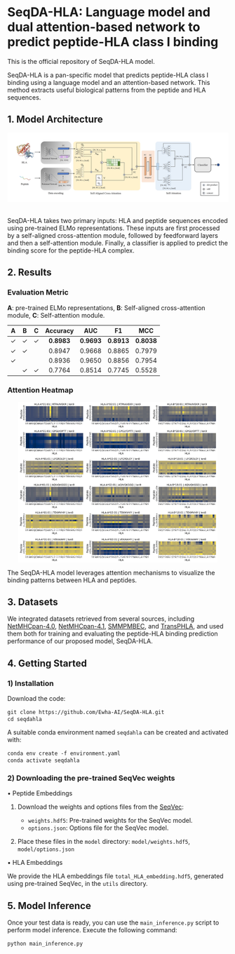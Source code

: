 # SeqDA-HLA: Language model and dual attention-based network to predict peptide-HLA class I binding

This is the official repository of SeqDA-HLA model.

SeqDA-HLA is a pan-specific model that predicts peptide-HLA class I binding using a language model and an attention-based network. This method extracts useful biological patterns from the peptide and HLA sequences.

## 1. Model Architecture
<div style="padding: 20px 20px 10px 20px; margin-bottom: 20px; background-color: white; display: inline-block;">
  <img src="Model.jpg" alt="overview">
</div>

SeqDA-HLA takes two primary inputs: HLA and peptide sequences encoded using pre-trained ELMo representations. These inputs are first processed by a self-aligned cross-attention module, followed by feedforward layers and then a self-attention module. Finally, a classifier is applied to predict the binding score for the peptide-HLA complex.


## 2. Results
### **Evaluation Metric**
**A**: pre-trained ELMo representations, **B**: Self-aligned cross-attention module, **C**: Self-attention module.

|   A   |   B   |   C   | Accuracy  |   AUC    |   F1     |   MCC    |
|:-----:|:-----:|:-----:|:---------:|:--------:|:--------:|:--------:|
|   ✓   |   ✓   |   ✓   | **0.8983** | **0.9693** | **0.8913** | **0.8038** |
|   ✓   |   ✓   |       |   0.8947  |  0.9668  |  0.8865  |  0.7979  |
|   ✓   |       |       |   0.8936  |  0.9650   |  0.8856  |  0.7954  |
|       |   ✓   |   ✓   |   0.7764  |  0.8514  |  0.7745  |  0.5528  |

### **Attention Heatmap**
<p align="center" style="display: flex; justify-content: center; gap: 0; margin: 0;">
  <img src="out_HLA-A0101.jpg" alt="heatmap" width="30%" style="margin: 0; padding: 0;"/>
  <img src="out_HLA-A0201.jpg" alt="heatmap" width="30%" style="margin: 0; padding: 0;"/>
  <img src="out_HLA-B1801.jpg" alt="heatmap" width="30%" style="margin: 0; padding: 0;"/>
</p>

The SeqDA-HLA model leverages attention mechanisms to visualize the binding patterns between HLA and peptides.

## 3. Datasets
We integrated datasets retrieved from several sources, including [NetMHCpan-4.0](https://services.healthtech.dtu.dk/suppl/immunology/NetMHCpan-4.0/), [NetMHCpan-4.1](https://services.healthtech.dtu.dk/suppl/immunology/NAR_NetMHCpan_NetMHCIIpan/), [SMMPMBEC](http://tools.iedb.org/mhci/download/), and [TransPHLA](https://github.com/a96123155/TransPHLA-AOMP/tree/master/Dataset), and used them both for training and evaluating the peptide-HLA binding prediction performance of our proposed model, SeqDA-HLA.

## 4. Getting Started
### 1) Installation
Download the code:
```
git clone https://github.com/Ewha-AI/SeqDA-HLA.git
cd seqdahla
```

A suitable conda environment named `seqdahla` can be created and activated with:
```
conda env create -f environment.yaml
conda activate seqdahla
```

### 2) Downloading the pre-trained SeqVec weights

• Peptide Embeddings

 1. Download the weights and options files from the [SeqVec](https://github.com/rostlab/SeqVec):
    - `weights.hdf5`: Pre-trained weights for the SeqVec model.
    - `options.json`: Options file for the SeqVec model.

2. Place these files in the `model` directory: `model/weights.hdf5`, `model/options.json`

• HLA Embeddings

We provide the HLA embeddings file `total_HLA_embedding.hdf5`, generated using pre-trained SeqVec, in the `utils` directory.

## 5. Model Inference
Once your test data is ready, you can use the `main_inference.py` script to perform model inference. Execute the following command:

```
python main_inference.py
```
